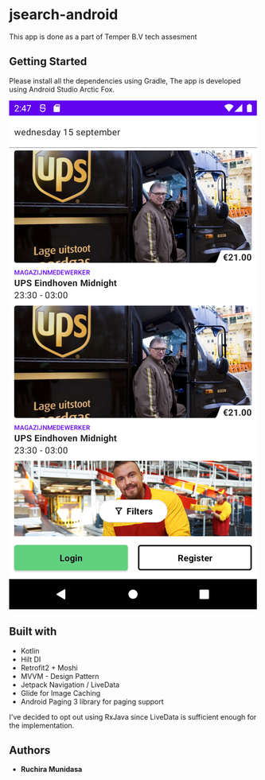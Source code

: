 # jsearch-android

This app is done as a part of Temper B.V tech assesment

## Getting Started

Please install all the dependencies using Gradle, The app is developed using Android Studio Arctic Fox.

![Alt text](/screenshot.png?raw=true )

## Built with

* Kotlin
* Hilt DI
* Retrofit2 + Moshi
* MVVM  - Design Pattern
* Jetpack Navigation / LiveData
* Glide for Image Caching
* Android Paging 3 library for paging support

I've decided to opt out using RxJava since LiveData is sufficient enough for the implementation.

## Authors

* **Ruchira Munidasa** 
